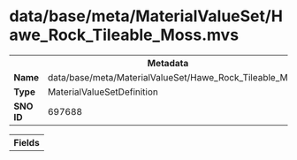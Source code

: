 <h1>data/base/meta/MaterialValueSet/Hawe_Rock_Tileable_Moss.mvs</h1><table><tr><th colspan="100%">Metadata</th></tr><tr><td><b>Name</b></td><td>data/base/meta/MaterialValueSet/Hawe_Rock_Tileable_Moss.mvs</td></tr><tr><td><b>Type</b></td><td>MaterialValueSetDefinition</td></tr><tr><td><b>SNO ID</b></td><td>697688</td></tr></table>

<table><tr><th colspan="100%">Fields</th></tr></table>

